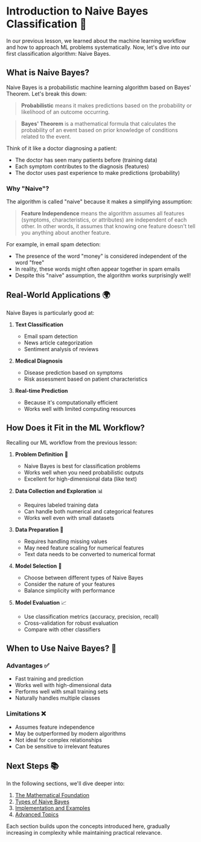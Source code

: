 # Introduction to Naive Bayes Classification 🧮

In our previous lesson, we learned about the machine learning workflow and how to approach ML problems systematically. Now, let's dive into our first classification algorithm: Naive Bayes.

## What is Naive Bayes?

Naive Bayes is a probabilistic machine learning algorithm based on Bayes' Theorem. Let's break this down:

> **Probabilistic** means it makes predictions based on the probability or likelihood of an outcome occurring.

> **Bayes' Theorem** is a mathematical formula that calculates the probability of an event based on prior knowledge of conditions related to the event.

Think of it like a doctor diagnosing a patient:
- The doctor has seen many patients before (training data)
- Each symptom contributes to the diagnosis (features)
- The doctor uses past experience to make predictions (probability)

### Why "Naive"?

The algorithm is called "naive" because it makes a simplifying assumption:

> **Feature Independence** means the algorithm assumes all features (symptoms, characteristics, or attributes) are independent of each other. In other words, it assumes that knowing one feature doesn't tell you anything about another feature.

For example, in email spam detection:
- The presence of the word "money" is considered independent of the word "free"
- In reality, these words might often appear together in spam emails
- Despite this "naive" assumption, the algorithm works surprisingly well!

## Real-World Applications 🌍

Naive Bayes is particularly good at:

1. **Text Classification**
   - Email spam detection
   - News article categorization
   - Sentiment analysis of reviews

2. **Medical Diagnosis**
   - Disease prediction based on symptoms
   - Risk assessment based on patient characteristics

3. **Real-time Prediction**
   - Because it's computationally efficient
   - Works well with limited computing resources

## How Does it Fit in the ML Workflow?

Recalling our ML workflow from the previous lesson:

1. **Problem Definition** 🎯
   - Naive Bayes is best for classification problems
   - Works well when you need probabilistic outputs
   - Excellent for high-dimensional data (like text)

2. **Data Collection and Exploration** 📊
   - Requires labeled training data
   - Can handle both numerical and categorical features
   - Works well even with small datasets

3. **Data Preparation** 🧹
   - Requires handling missing values
   - May need feature scaling for numerical features
   - Text data needs to be converted to numerical format

4. **Model Selection** 🤖
   - Choose between different types of Naive Bayes
   - Consider the nature of your features
   - Balance simplicity with performance

5. **Model Evaluation** 📈
   - Use classification metrics (accuracy, precision, recall)
   - Cross-validation for robust evaluation
   - Compare with other classifiers

## When to Use Naive Bayes? 🤔

### Advantages ✅
- Fast training and prediction
- Works well with high-dimensional data
- Performs well with small training sets
- Naturally handles multiple classes

### Limitations ❌
- Assumes feature independence
- May be outperformed by modern algorithms
- Not ideal for complex relationships
- Can be sensitive to irrelevant features

## Next Steps 📚

In the following sections, we'll dive deeper into:
1. [The Mathematical Foundation](2-math-foundation.md)
2. [Types of Naive Bayes](3-types.md)
3. [Implementation and Examples](4-implementation.md)
4. [Advanced Topics](5-advanced-topics.md)

Each section builds upon the concepts introduced here, gradually increasing in complexity while maintaining practical relevance.
